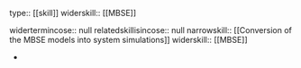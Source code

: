 type:: [[skill]]
widerskill:: [[MBSE]]

widertermincose:: null
relatedskillisincose:: null
narrowskill:: [[Conversion of the MBSE models into system simulations]]
widerskill:: [[MBSE]]

-